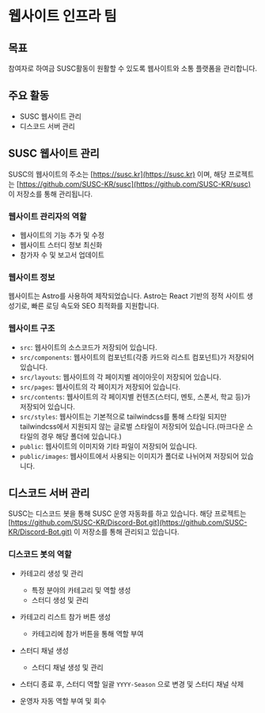 # 웹사이트 인프라 팀

## 목표
참여자로 하여금 SUSC활동이 원활할 수 있도록 웹사이트와 소통 플랫폼을 관리합니다.

## 주요 활동
- SUSC 웹사이트 관리
- 디스코드 서버 관리


## SUSC 웹사이트 관리
SUSC의 웹사이트의 주소는 [https://susc.kr](https://susc.kr) 이며, 해당 프로젝트는 [https://github.com/SUSC-KR/susc](https://github.com/SUSC-KR/susc) 이 저장소를 통해 관리됩니다.

### 웹사이트 관리자의 역할
- 웹사이트의 기능 추가 및 수정
- 웹사이트 스터디 정보 최신화
- 참가자 수 및 보고서 업데이트

### 웹사이트 정보
웹사이트는 Astro를 사용하여 제작되었습니다. Astro는 React 기반의 정적 사이트 생성기로, 빠른 로딩 속도와 SEO 최적화를 지원합니다.

### 웹사이트 구조
- `src`: 웹사이트의 소스코드가 저장되어 있습니다.
- `src/components`: 웹사이트의 컴포넌트(각종 카드와 리스트 컴포넌트)가 저장되어 있습니다.
- `src/layouts`: 웹사이트의 각 페이지별 레이아웃이 저장되어 있습니다.
- `src/pages`: 웹사이트의 각 페이지가 저장되어 있습니다.
- `src/contents`: 웹사이트의 각 페이지별 컨텐츠(스터디, 멘토, 스폰서, 학교 등)가 저장되어 있습니다.
- `src/styles`: 웹사이트는 기본적으로 tailwindcss를 통해 스타일 되지만 tailwindcss에서 지원되지 않는 글로벌 스타일이 저장되어 있습니다.(마크다운 스타일의 경우 해당 폴더에 있습니다.)
- `public`: 웹사이트의 이미지와 기타 파일이 저장되어 있습니다.
- `public/images`: 웹사이트에서 사용되는 이미지가 폴더로 나뉘어져 저장되어 있습니다.


## 디스코드 서버 관리
SUSC는 디스코드 봇을 통해 SUSC 운영 자동화를 하고 있습니다.
해당 프로젝트는 [https://github.com/SUSC-KR/Discord-Bot.git](https://github.com/SUSC-KR/Discord-Bot.git) 이 저장소를 통해 관리되고 있습니다.

### 디스코드 봇의 역할
- 카테고리 생성 및 관리
	- 특정 분야의 카테고리 및 역할 생성
	- 스터디 생성 및 관리
- 카테고리 리스트 참가 버튼 생성
	- 카테고리에 참가 버튼을 통해 역할 부여
- 스터디 채널 생성
	- 스터디 채널 생성 및 관리

- 스터디 종료 후, 스터디 역할 일괄 `YYYY-Season` 으로 변경 및 스터디 채널 삭제
- 운영자 자동 역할 부여 및 회수